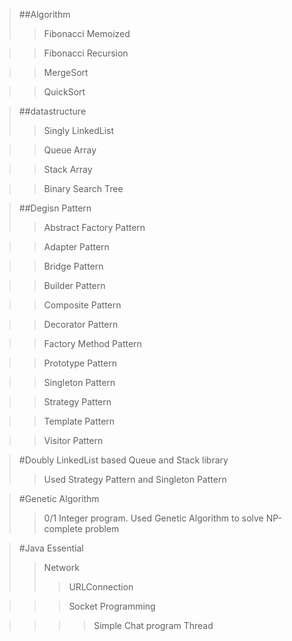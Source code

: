 >##Algorithm
>>Fibonacci Memoized

>>Fibonacci Recursion

>>MergeSort

>>QuickSort

>##datastructure
>>Singly LinkedList

>>Queue Array

>>Stack Array

>>Binary Search Tree

>##Degisn Pattern
>>Abstract Factory Pattern

>>Adapter Pattern

>>Bridge Pattern

>>Builder Pattern

>>Composite Pattern

>>Decorator Pattern

>>Factory Method Pattern

>>Prototype Pattern

>>Singleton Pattern

>>Strategy Pattern

>>Template Pattern

>>Visitor Pattern

>#Doubly LinkedList based Queue and Stack library
>>Used Strategy Pattern and Singleton Pattern 

>#Genetic Algorithm
>>0/1 Integer program. Used Genetic Algorithm to solve NP-complete problem

>#Java Essential
>>Network
>>>URLConnection

>>>Socket Programming 

>>>> Simple Chat program
>>Thread
